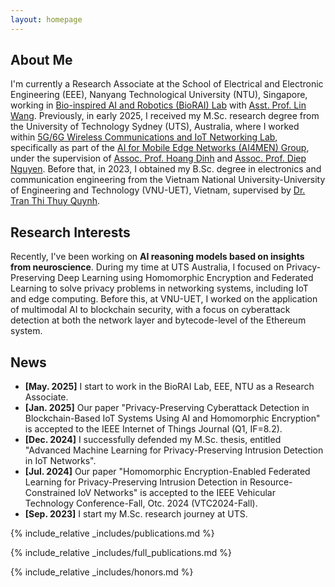 ```yaml
---
layout: homepage
---
```


## About Me

I'm currently a Research Associate at the School of Electrical and Electronic Engineering (EEE), Nanyang Technological University (NTU), Singapore, working in [Bio-inspired AI and Robotics (BioRAI) Lab](https://biorailab.github.io/) with [Asst. Prof. Lin Wang](https://scholar.google.com/citations?user=SReb2csAAAAJ&hl=en). Previously, in early 2025, I received my M.Sc. research degree from the University of Technology Sydney (UTS), Australia, where I worked within [5G/6G Wireless Communications and IoT Networking Lab](https://www.uts.edu.au/research/centres/global-big-data-technologies-centre/our-research/iot-communications-and-networking/5g6g-wireless-communications-and-iot-networking-lab), specifically as part of the [AI for Mobile Edge Networks (AI4MEN) Group](https://sites.google.com/view/dinh-thai-hoang/research-group), under the supervision of [Assoc. Prof. Hoang Dinh](https://sites.google.com/view/dinh-thai-hoang/) and [Assoc. Prof. Diep Nguyen](https://sites.google.com/view/diep-n-nguyen/). Before that, in 2023, I obtained my B.Sc. degree in electronics and communication engineering from the Vietnam National University-University of Engineering and Technology (VNU-UET), Vietnam, supervised by [Dr. Tran Thi Thuy Quynh](https://scholar.google.com/citations?user=RH6V8ycAAAAJ&hl=vi&oi=ao). 

## Research Interests

Recently, I've been working on **AI reasoning models based on insights from neuroscience**. During my time at UTS Australia, I focused on Privacy-Preserving Deep Learning using Homomorphic Encryption and Federated Learning to solve privacy problems in networking systems, including IoT and edge computing. Before this, at VNU-UET, I worked on the application of multimodal AI to blockchain security, with a focus on cyberattack detection at both the network layer and bytecode-level of the Ethereum system.

## News

- **[May. 2025]** I start to work in the BioRAI Lab, EEE, NTU as a Research Associate.
- **[Jan. 2025]** Our paper "Privacy-Preserving Cyberattack Detection in Blockchain-Based IoT Systems Using AI and Homomorphic Encryption" is accepted to the IEEE Internet of Things Journal (Q1, IF=8.2).
- **[Dec. 2024]** I successfully defended my M.Sc. thesis, entitled "Advanced Machine Learning for Privacy-Preserving Intrusion Detection in IoT Networks".
- **[Jul. 2024]** Our paper "Homomorphic Encryption-Enabled Federated Learning for Privacy-Preserving Intrusion Detection in Resource-Constrained IoV Networks" is accepted to the IEEE Vehicular Technology Conference-Fall, Otc. 2024 (VTC2024-Fall).
- **[Sep. 2023]** I start my M.Sc. research journey at UTS.

{% include_relative _includes/publications.md %}

{% include_relative _includes/full_publications.md %}

{% include_relative _includes/honors.md %}
